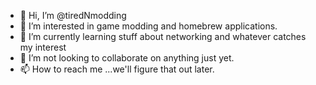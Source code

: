- 👋 Hi, I’m @tiredNmodding
- 👀 I’m interested in game modding and homebrew applications.
- 🌱 I’m currently learning stuff about networking and whatever catches my interest
- 💞️ I’m not looking to collaborate on anything just yet.
- 📫 How to reach me ...we'll figure that out later.

<!---
tiredNmodding/tiredNmodding is a ✨ special ✨ repository because its `README.md` (this file) appears on your GitHub profile.
You can click the Preview link to take a look at your changes.
--->

